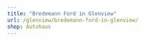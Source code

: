 ```yaml
---
title: "Bredemann Ford in Glenview"
url: /glenview/bredemann-ford-in-glenview/
shop: Autohaus
---
```

